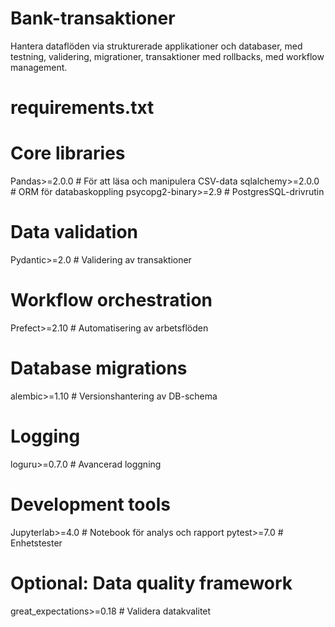 # Bank-transaktioner
Hantera dataflöden via strukturerade applikationer och databaser, med testning, validering, migrationer, transaktioner med rollbacks, med workflow management.
# requirements.txt
 
# Core libraries
Pandas>=2.0.0 # För att läsa och manipulera CSV-data
sqlalchemy>=2.0.0 # ORM för databaskoppling
psycopg2-binary>=2.9 # PostgresSQL-drivrutin
 
# Data validation
Pydantic>=2.0 # Validering av transaktioner
 
# Workflow orchestration
Prefect>=2.10 # Automatisering av arbetsflöden
 
# Database migrations
alembic>=1.10           # Versionshantering av DB-schema
 
# Logging
loguru>=0.7.0           # Avancerad loggning
 
# Development tools
Jupyterlab>=4.0 # Notebook för analys och rapport
pytest>=7.0 # Enhetstester
 
# Optional: Data quality framework
great_expectations>=0.18  # Validera datakvalitet
 
